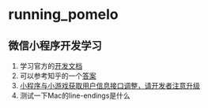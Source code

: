 # running_pomelo
## 微信小程序开发学习
1. 学习官方的[开发文档](https://developers.weixin.qq.com/miniprogram/dev/index.html)
2. 可以参考知乎的一个[答案](https://www.zhihu.com/question/50907897)
3. [小程序与小游戏获取用户信息接口调整，请开发者注意升级](https://developers.weixin.qq.com/blogdetail?action=get_post_info&lang=zh_CN&token=1650183953&docid=0000a26e1aca6012e896a517556c01)
4. 测试一下Mac的line-endings是什么